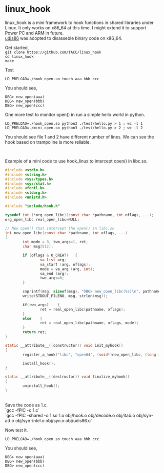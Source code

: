 # linux_hook
linux_hook is a mini framework to hook functions in shared libraries under Linux.
It only works on x86_64 at this time. I might extend it to support Power PC and
ARM in future. 
<br>
[udis86](https://github.com/vmt/udis86) was adopted to disasseble binary code on x86_64. 

Get started,<br> 
`git clone https://github.com/TACC/linux_hook` <br>
`cd linux_hook` <br>
`make` <br>

Test

`LD_PRELOAD=./hook_open.so touch aaa bbb ccc` <br>

You should see, 

`DBG> new_open(aaa)` <br>
`DBG> new_open(bbb)` <br>
`DBG> new_open(ccc)` <br>

One more test to monitor open() in run a simple hello world in python. 

`LD_PRELOAD=./hook_open.so python3 ./test/hello.py > 1 ; wc -l 1` <br>
`LD_PRELOAD=./mini_open.so python3 ./test/hello.py > 2 ; wc -l 2` <br>

You should see file 1 and 2 have different number of lines. We can see the hook 
based on trampoline is more reliable. 

<br>

Example of a mini code to use hook_linux to intercept open() in libc.so. 

``` C
#include <stdio.h>
#include <string.h>
#include <sys/types.h>
#include <sys/stat.h>
#include <fcntl.h>
#include <stdarg.h>
#include <unistd.h>

#include "include/hook.h"

typedef int (*org_open_libc)(const char *pathname, int oflags, ...);
org_open_libc real_open_libc=NULL;

// New open() that intercept the open() in libc.so
int new_open_libc(const char *pathname, int oflags, ...)
{
        int mode = 0, two_args=1, ret;
        char msg[512];

        if (oflags & O_CREAT)   {
                va_list arg;
                va_start (arg, oflags);
                mode = va_arg (arg, int);
                va_end (arg);
                two_args=0;
        }

        snprintf(msg, sizeof(msg), "DBG> new_open_libc(%s)\n", pathname);
        write(STDOUT_FILENO, msg, strlen(msg));

        if(two_args)    {
                ret = real_open_libc(pathname, oflags);
        }
        else    {
                ret = real_open_libc(pathname, oflags, mode);
        }
        return ret;
}

static __attribute__((constructor)) void init_myhook()
{
        register_a_hook("libc", "open64", (void*)new_open_libc, (long int *)(&real_open_libc));

        install_hook();
}

static __attribute__((destructor)) void finalize_myhook()
{
        uninstall_hook();
}
```

<br>
Save the code as 1.c. <br>
`gcc -fPIC -c 1.c` <br>
`gcc -fPIC -shared -o 1.so 1.o obj/hook.o obj/decode.o obj/itab.o obj/syn-att.o obj/syn-intel.o obj/syn.o obj/udis86.o`<br>

Now test it. 

`LD_PRELOAD=./hook_open.so touch aaa bbb ccc` <br>

You should see,

`DBG> new_open(aaa)` <br>
`DBG> new_open(bbb)` <br>
`DBG> new_open(ccc)` <br>


